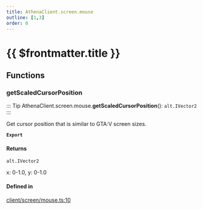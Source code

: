 ```yaml
---
title: AthenaClient.screen.mouse
outline: [1,3]
order: 0
---
```


# {{ $frontmatter.title }}


## Functions

### getScaledCursorPosition

::: Tip
AthenaClient.screen.mouse.**getScaledCursorPosition**(): `alt.IVector2`
:::

Get cursor position that is similar to GTA:V screen sizes.

**`Export`**

#### Returns

`alt.IVector2`

x: 0-1.0, y: 0-1.0

#### Defined in

[client/screen/mouse.ts:10](https://github.com/Stuyk/altv-athena/blob/6013452/src/core/client/screen/mouse.ts#L10)
